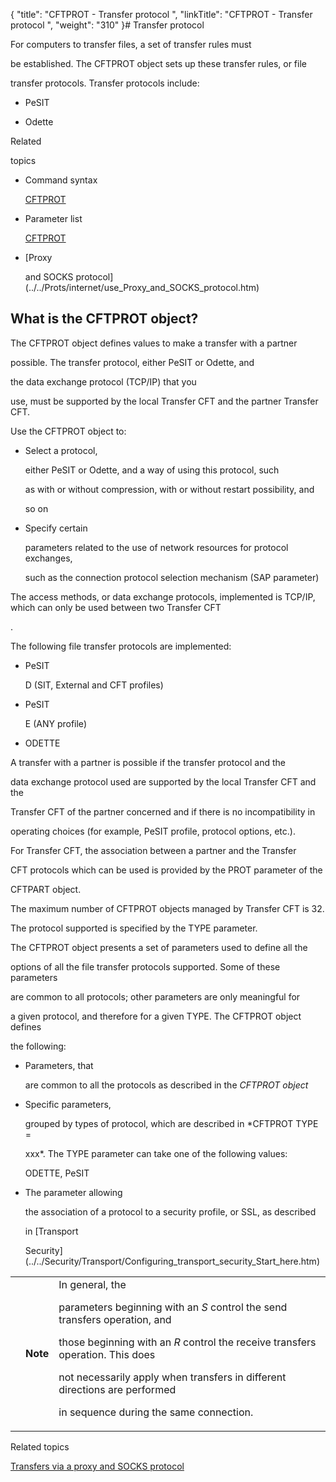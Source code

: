 {
    "title": "CFTPROT - Transfer protocol ",
    "linkTitle": "CFTPROT - Transfer protocol ",
    "weight": "310"
}# <span id="Defining_the_transfer_protocol__Start_here"></span>Transfer protocol



For computers to transfer files, a set of transfer rules must

be established. The CFTPROT object sets up these transfer rules, or file

transfer protocols. Transfer protocols include:



-   PeSIT

-   Odette



<span>Related

topics</span>



-   Command syntax

    [CFTPROT](../../Command_summary.htm#CFTPROT)

-   Parameter list

    [CFTPROT](../../Security/Transport/CFTPROT_command_line.htm)

-   [Proxy

    and SOCKS protocol](../../Prots/internet/use_Proxy_and_SOCKS_protocol.htm)



## <span id="About_the_CFTPROT_Transfer_Protocol"></span>What is the CFTPROT object?



The CFTPROT object defines values to make a transfer with a partner

possible. The transfer protocol, either PeSIT or Odette, and

the data exchange protocol (TCP/IP) that you

use, must be supported by the local Transfer CFT and the partner Transfer CFT.



Use the CFTPROT object to:



-   Select a protocol,

    either PeSIT or Odette, and a way of using this protocol, such

    as with or without compression, with or without restart possibility, and

    so on

-   Specify certain

    parameters related to the use of network resources for protocol exchanges,

    such as the connection protocol selection mechanism (SAP parameter)



The access methods, or data exchange protocols, implemented is TCP/IP, which can only be used between two Transfer CFT

.



The following file transfer protocols are implemented:



-   PeSIT

    D (SIT, External and CFT profiles)

-   PeSIT

    E (ANY profile)

-   ODETTE



A transfer with a partner is possible if the transfer protocol and the

data exchange protocol used are supported by the local Transfer CFT and the

Transfer CFT of the partner concerned and if there is no incompatibility in

operating choices (for example, PeSIT profile, protocol options, etc.).



For Transfer CFT, the association between a partner and the Transfer

CFT protocols which can be used is provided by the PROT parameter of the

CFTPART object.



The maximum number of CFTPROT objects managed by Transfer CFT is 32.



The protocol supported is specified by the TYPE parameter.



The CFTPROT object presents a set of parameters used to define all the

options of all the file transfer protocols supported. Some of these parameters

are common to all protocols; other parameters are only meaningful for

a given protocol, and therefore for a given TYPE. The CFTPROT object defines

the following:



-   Parameters, that

    are common to all the protocols as described in the *CFTPROT object*

-   Specific parameters,

    grouped by types of protocol, which are described in *CFTPROT TYPE =

    xxx*. The TYPE parameter can take one of the following values:

    ODETTE, PeSIT

-   The parameter allowing

    the association of a protocol to a security profile, or SSL, as described

    in [Transport

    Security](../../Security/Transport/Configuring_transport_security_Start_here.htm)



<table data-cellpadding="0" data-cellspacing="0">
<tbody>
<tr>
<td data-valign="top"></td>
<td data-valign="top"><span><strong>Note</strong></span></td>
<td data-mc-autonum="&lt;b&gt;Note&lt;/b&gt;" data-valign="top">In general, the

parameters beginning with an <em>S</em> control the send transfers operation, and

those beginning with an <em>R</em> control the receive transfers operation. This does

not necessarily apply when transfers in different directions are performed

in sequence during the same connection.</td>
</tr>
</tbody>
</table>



Related topics



[Transfers via a proxy and SOCKS protocol](../../Prots/internet/use_Proxy_and_SOCKS_protocol.htm)

